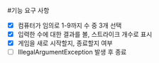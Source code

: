 #기능 요구 사항

- [x] 컴퓨터가 임의로 1-9까지 수 중 3개 선택
- [x] 입력한 수에 대한 결과를 볼, 스트라이크 개수로 표시
- [x] 게임을 새로 시작할지, 종료할지 여부
- [ ] IllegalArgumentException 발생 후 종료
